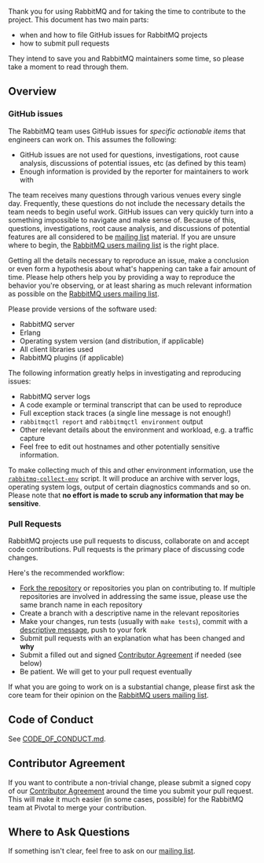 Thank you for using RabbitMQ and for taking the time to contribute to the project.
This document has two main parts:

 * when and how to file GitHub issues for RabbitMQ projects
 * how to submit pull requests

They intend to save you and RabbitMQ maintainers some time, so please
take a moment to read through them.

## Overview

### GitHub issues

The RabbitMQ team uses GitHub issues for _specific actionable items_ that
engineers can work on. This assumes the following:

* GitHub issues are not used for questions, investigations, root cause
  analysis, discussions of potential issues, etc (as defined by this team)
* Enough information is provided by the reporter for maintainers to work with

The team receives many questions through various venues every single
day. Frequently, these questions do not include the necessary details
the team needs to begin useful work. GitHub issues can very quickly
turn into a something impossible to navigate and make sense
of. Because of this, questions, investigations, root cause analysis,
and discussions of potential features are all considered to be
[mailing list][rmq-users] material. If you are unsure where to begin,
the [RabbitMQ users mailing list][rmq-users] is the right place.

Getting all the details necessary to reproduce an issue, make a
conclusion or even form a hypothesis about what's happening can take a
fair amount of time. Please help others help you by providing a way to
reproduce the behavior you're observing, or at least sharing as much
relevant information as possible on the [RabbitMQ users mailing
list][rmq-users].

Please provide versions of the software used:

 * RabbitMQ server
 * Erlang
 * Operating system version (and distribution, if applicable)
 * All client libraries used
 * RabbitMQ plugins (if applicable)

The following information greatly helps in investigating and reproducing issues:

 * RabbitMQ server logs
 * A code example or terminal transcript that can be used to reproduce
 * Full exception stack traces (a single line message is not enough!)
 * `rabbitmqctl report` and `rabbitmqctl environment` output
 * Other relevant details about the environment and workload, e.g. a traffic capture
 * Feel free to edit out hostnames and other potentially sensitive information.

To make collecting much of this and other environment information, use
the [`rabbitmq-collect-env`][rmq-collect-env] script. It will produce an archive with
server logs, operating system logs, output of certain diagnostics commands and so on.
Please note that **no effort is made to scrub any information that may be sensitive**.

### Pull Requests

RabbitMQ projects use pull requests to discuss, collaborate on and accept code contributions.
Pull requests is the primary place of discussing code changes.

Here's the recommended workflow:

 * [Fork the repository][github-fork] or repositories you plan on contributing to. If multiple
   repositories are involved in addressing the same issue, please use the same branch name
   in each repository
 * Create a branch with a descriptive name in the relevant repositories
 * Make your changes, run tests (usually with `make tests`), commit with a
   [descriptive message][git-commit-msgs], push to your fork
 * Submit pull requests with an explanation what has been changed and **why**
 * Submit a filled out and signed [Contributor Agreement][ca-agreement] if needed (see below)
 * Be patient. We will get to your pull request eventually

If what you are going to work on is a substantial change, please first
ask the core team for their opinion on the [RabbitMQ users mailing list][rmq-users].

## Code of Conduct

See [CODE_OF_CONDUCT.md](./CODE_OF_CONDUCT.md).

## Contributor Agreement

If you want to contribute a non-trivial change, please submit a signed
copy of our [Contributor Agreement][ca-agreement] around the time you
submit your pull request. This will make it much easier (in some
cases, possible) for the RabbitMQ team at Pivotal to merge your
contribution.

## Where to Ask Questions

If something isn't clear, feel free to ask on our [mailing list][rmq-users].

[rmq-collect-env]: https://github.com/rabbitmq/support-tools/blob/master/scripts/rabbitmq-collect-env
[git-commit-msgs]: https://goo.gl/xwWq
[rmq-users]: https://groups.google.com/forum/#!forum/rabbitmq-users
[ca-agreement]: https://cla.pivotal.io/sign/rabbitmq
[github-fork]: https://help.github.com/articles/fork-a-repo/
